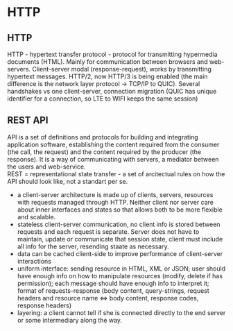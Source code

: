 # HTTP

## HTTP

HTTP - hypertext transfer protocol - protocol for transmitting hypermedia documents (HTML). Mainly for communication between browsers and web-servers. Client-server modal (response-request), works by transmitting hypertext messages.
HTTP/2, now HTTP/3 is being enabled (the main difference is the network layer protocol -> TCP/IP to QUIC). Several handshakes vs one client-server, connection migration (QUIC has unique identifier for a connection, so LTE to WIFI keeps the same session)

## REST API

API is a set of definitions and protocols for building and integrating application software, establishing the content required from the consumer (the call, the request) and the content required by the producer (the response). It is a way of communicating with servers, a mediator between the users and web-service.  
REST = representational state transfer - a set of arcitectual rules on how the API should look like, not a standart per se.

- a client-server architecture is made up of clients, servers, resources with requests managed through HTTP. Neither client nor server care about inner interfaces and states so that allows both to be more flexible and scalable.
- stateless client-server communication, no client info is stored between requests and each request is separate. Server does not have to maintain, update or communicate that session state, client must include all info for the server, resending staate as necessary.
- data can be cached client-side to improve performance of client-server interactions
- uniform interface: sending resource in HTML, XML or JSON; user should have enough info on how to manipulate resources (modify, delete if has permission); each message should have enough info to interpret it; format of requests-response (body content, query-strings, request headers and resource name <=> body content, response codes, response headers)
- layering: a client cannot tell if she is connected directly to the end server or some intermediary along the way.
